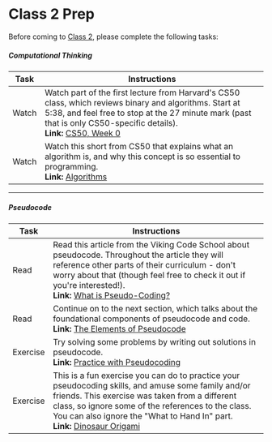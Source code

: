 # Class 2 Prep

Before coming to [Class 2](../class2), please complete the following tasks:

##### Computational Thinking

Task | Instructions | 
--------------|------------- |
Watch | Watch part of the first lecture from Harvard's CS50 class, which reviews binary and algorithms. Start at 5:38, and feel free to stop at the 27 minute mark (past that is only CS50-specific details).<br>**Link:** <a href="https://youtu.be/zFenJJtAEzE?t=338" target="_blank">CS50, Week 0</a>
Watch | Watch this short from CS50 that explains what an algorithm is, and why this concept is so essential to programming.<br>**Link:** <a href="https://www.youtube.com/watch?v=HFLczUUHWNw&index=1&list=PLhQjrBD2T380dhmG9KMjsOQogweyjEeVQ" target="_blank">Algorithms</a>  
***
##### Pseudocode

Task | Instructions |  
--------------|-------------|
Read | Read this article from the Viking Code School about pseudocode. Throughout the article they will reference other parts of their curriculum - don't worry about that (though feel free to check it out if you're interested!).<br>**Link:** <a href="http://www.vikingcodeschool.com/software-engineering-basics/what-is-pseudo-coding" target="_blank">What is Pseudo-Coding?</a>
Read | Continue on to the next section, which talks about the foundational components of pseudocode and code.<br>**Link:** <a href="http://www.vikingcodeschool.com/software-engineering-basics/the-elements-of-pseudocode" target="_blank">The Elements of Pseudocode</a> | 
Exercise | Try solving some problems by writing out solutions in pseudocode.<br>**Link:** <a href="http://www.vikingcodeschool.com/software-engineering-basics/practice-with-pseudo-coding" target="_blank">Practice with Pseudocoding</a> |  
Exercise | This is a fun exercise you can do to practice your pseudocoding skills, and amuse some family and/or friends. This exercise was taken from a different class, so ignore some of the references to the class. You can also ignore the "What to Hand In" part.<br>**Link:** <a href="http://mgoadric.github.io/csci150/homework/origami.html" target="_blank">Dinosaur Origami</a> 


